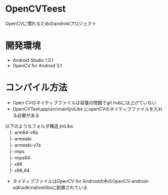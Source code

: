 ﻿# OpenCVTeest
OpenCVに慣れるためのandroidプロジェクト

# 開発環境
* Android Studio 1.5.1
* OpenCV for Android 3.1

# コンパイル方法

* Open CVのネイティブファイルは容量の問題でgit hubには上げていない
* OpenCVTest\app\src\main\jniLibs にopenCVのネイティブファイルを入れる必要がある

以下のようなフォルダ構造
jniLibs  
　|- arm64-v8a  
　|- armeabi  
　|- armeabi-v7a  
　|- mips  
　|- mips64  
　|- x86  
　|- x86_64  


* ネイティブファイルはOpenCV for Androidの中のOpenCV-android-sdk\sdk\native\libsに配置されている
